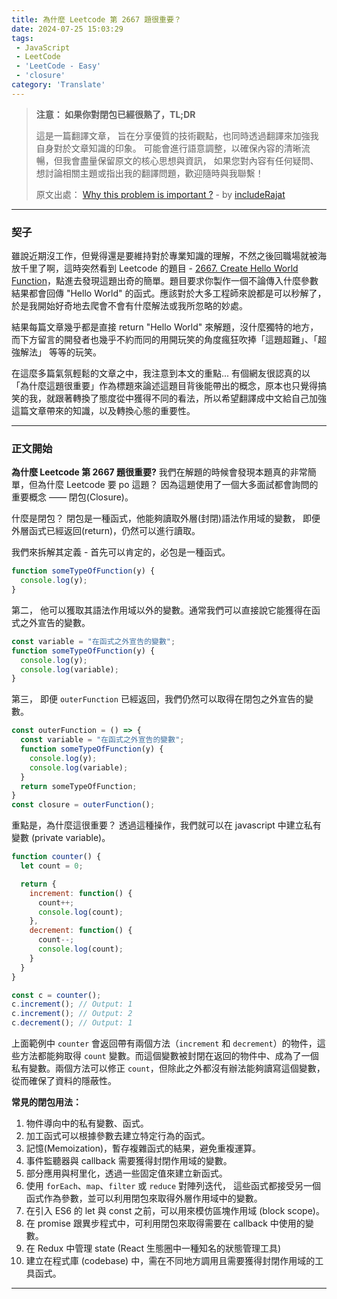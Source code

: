 ```yaml
---
title: 為什麼 Leetcode 第 2667 題很重要？
date: 2024-07-25 15:03:29
tags:
 - JavaScript
 - LeetCode
 - 'LeetCode - Easy'
 - 'closure'
category: 'Translate'
---
```


> **注意： 如果你對閉包已經很熟了，TL;DR**
>
> 這是一篇翻譯文章，
> 旨在分享優質的技術觀點，也同時透過翻譯來加強我自身對於文章知識的印象。
> 可能會進行語意調整，以確保內容的清晰流暢，但我會盡量保留原文的核心思想與資訊，
> 如果您對內容有任何疑問、想討論相關主題或指出我的翻譯問題，歡迎隨時與我聯繫！
>
> 原文出處：
> [Why this problem is important ?](https://leetcode.com/problems/create-hello-world-function/solutions/3487523/why-this-problem-is-important) - by [includeRajat](https://leetcode.com/u/includeRajat/)

---

### 契子
雖說近期沒工作，但覺得還是要維持對於專業知識的理解，不然之後回職場就被海放千里了啊，這時突然看到 Leetcode 的題目 - [2667. Create Hello World Function](https://leetcode.com/problems/create-hello-world-function/description/)，點進去發現這題出奇的簡單。題目要求你製作一個不論傳入什麼參數結果都會回傳 "Hello World" 的函式。應該對於大多工程師來說都是可以秒解了，於是我開始好奇地去爬會不會有什麼解法或我所忽略的妙處。

結果每篇文章幾乎都是直接 return  "Hello World" 來解題，沒什麼獨特的地方，而下方留言的開發者也幾乎不約而同的用開玩笑的角度瘋狂吹捧「這題超難」、「超強解法」 等等的玩笑。

在這麼多篇氣氛輕鬆的文章之中，我注意到本文的重點... 有個網友很認真的以「為什麼這題很重要」作為標題來論述這題目背後能帶出的概念，原本也只覺得搞笑的我，就跟著轉換了態度從中獲得不同的看法，所以希望翻譯成中文給自己加強這篇文章帶來的知識，以及轉換心態的重要性。

---

### 正文開始
**為什麼 Leetcode 第 2667 題很重要?**
我們在解題的時候會發現本題真的非常簡單，但為什麼 Leetcode 要 po 這題？
因為這題使用了一個大多面試都會詢問的重要概念 —— 閉包(Closure)。

什麼是閉包？
閉包是一種函式，他能夠讀取外層(封閉)語法作用域的變數，
即便外層函式已經返回(return)，仍然可以進行讀取。

我們來拆解其定義 -
首先可以肯定的，必包是一種函式。
```js
function someTypeOfFunction(y) {
  console.log(y);
}
```

第二，
他可以獲取其語法作用域以外的變數。通常我們可以直接說它能獲得在函式之外宣告的變數。
```js
const variable = "在函式之外宣告的變數";
function someTypeOfFunction(y) {
  console.log(y);
  console.log(variable);
}
```

第三，
即便 `outerFunction` 已經返回，我們仍然可以取得在閉包之外宣告的變數。
```js
const outerFunction = () => {
  const variable = "在函式之外宣告的變數";
  function someTypeOfFunction(y) {
    console.log(y);
    console.log(variable);
  }
  return someTypeOfFunction;
}
const closure = outerFunction();
```

重點是，為什麼這很重要？
透過這種操作，我們就可以在 javascript 中建立私有變數 (private variable)。
```js
function counter() {
  let count = 0;

  return {
    increment: function() {
      count++;
      console.log(count);
    },
    decrement: function() {
      count--;
      console.log(count);
    }
  }
}

const c = counter();
c.increment(); // Output: 1
c.increment(); // Output: 2
c.decrement(); // Output: 1
```

上面範例中 `counter` 會返回帶有兩個方法（`increment` 和 `decrement`）的物件，這些方法都能夠取得 `count` 變數。而這個變數被封閉在返回的物件中、成為了一個私有變數。兩個方法可以修正 `count`，但除此之外都沒有辦法能夠讀寫這個變數，從而確保了資料的隱蔽性。

**常見的閉包用法：**
1. 物件導向中的私有變數、函式。
2. 加工函式可以根據參數去建立特定行為的函式。
3. 記憶(Memoization)，暫存複雜函式的結果，避免重複運算。
4. 事件監聽器與 callback 需要獲得封閉作用域的變數。
5. 部分應用與柯里化，透過一些固定值來建立新函式。
6. 使用 `forEach`、`map`、`filter` 或 `reduce` 對陣列迭代，
這些函式都接受另一個函式作為參數，並可以利用閉包來取得外層作用域中的變數。
7. 在引入 ES6 的 let 與 const 之前，可以用來模仿區塊作用域 (block scope)。
8. 在 promise 跟異步程式中，可利用閉包來取得需要在 callback 中使用的變數。
9. 在 Redux 中管理 state (React 生態圈中一種知名的狀態管理工具)
10. 建立在程式庫 (codebase) 中，需在不同地方調用且需要獲得封閉作用域的工具函式。

---